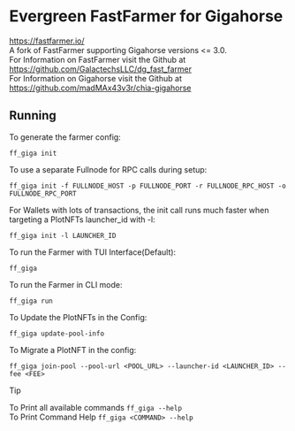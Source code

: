 Evergreen FastFarmer for Gigahorse
=====

https://fastfarmer.io/ </br>
A fork of FastFarmer supporting Gigahorse versions <= 3.0. </br>
For Information on FastFarmer visit the Github at https://github.com/GalactechsLLC/dg_fast_farmer </br>
For Information on Gigahorse visit the Github at https://github.com/madMAx43v3r/chia-gigahorse

Running
--------

To generate the farmer config:
```
ff_giga init 
```

To use a separate Fullnode for RPC calls during setup:
```
ff_giga init -f FULLNODE_HOST -p FULLNODE_PORT -r FULLNODE_RPC_HOST -o FULLNODE_RPC_PORT
```

For Wallets with lots of transactions, the init call runs much faster when targeting a PlotNFTs launcher_id with -l:
```
ff_giga init -l LAUNCHER_ID
```

To run the Farmer with TUI Interface(Default):
```
ff_giga
```

To run the Farmer in CLI mode:
```
ff_giga run
```

To Update the PlotNFTs in the Config:
```
ff_giga update-pool-info 
```

To Migrate a PlotNFT in the config:
```
ff_giga join-pool --pool-url <POOL_URL> --launcher-id <LAUNCHER_ID> --fee <FEE>
```

> [!TIP]
> To Print all available commands ```ff_giga --help``` <br>
> To Print Command Help ```ff_giga <COMMAND> --help```